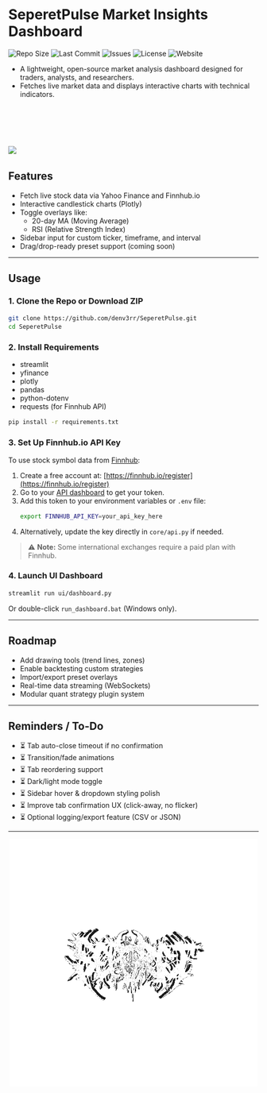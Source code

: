 # SeperetPulse Market Insights Dashboard

![Repo Size](https://img.shields.io/github/repo-size/denv3rr/Market_Insights_Dashboard)
![Last Commit](https://img.shields.io/github/last-commit/denv3rr/Market_Insights_Dashboard)
![Issues](https://img.shields.io/github/issues/denv3rr/Market_Insights_Dashboard)
![License](https://img.shields.io/github/license/denv3rr/Market_Insights_Dashboard)
![Website](https://img.shields.io/website?url=https%3A%2F%2Fseperet.com&label=seperet.com)

- A lightweight, open-source market analysis dashboard designed for traders, analysts, and researchers.
- Fetches live market data and displays interactive charts with technical indicators.

<br></br>
<br></br>

<img src="https://user-images.githubusercontent.com/74038190/212284100-561aa473-3905-4a80-b561-0d28506553ee.gif">

## Features

- Fetch live stock data via Yahoo Finance and Finnhub.io
- Interactive candlestick charts (Plotly)
- Toggle overlays like:
  - 20-day MA (Moving Average)
  - RSI (Relative Strength Index)
- Sidebar input for custom ticker, timeframe, and interval
- Drag/drop-ready preset support (coming soon)

---

## Usage

### 1. Clone the Repo or Download ZIP

```bash
git clone https://github.com/denv3rr/SeperetPulse.git
cd SeperetPulse
```

### 2. Install Requirements

- streamlit  
- yfinance  
- plotly  
- pandas
- python-dotenv  
- requests (for Finnhub API)

```bash
pip install -r requirements.txt
```

### 3. Set Up Finnhub.io API Key

To use stock symbol data from [Finnhub](https://finnhub.io):

1. Create a free account at: [https://finnhub.io/register](https://finnhub.io/register)
2. Go to your [API dashboard](https://finnhub.io/dashboard) to get your token.
3. Add this token to your environment variables or `.env` file:
    ```bash
    export FINNHUB_API_KEY=your_api_key_here
    ```
4. Alternatively, update the key directly in `core/api.py` if needed.

> ⚠️ **Note:** Some international exchanges require a paid plan with Finnhub.

### 4. Launch UI Dashboard

```bash
streamlit run ui/dashboard.py
```

Or double-click `run_dashboard.bat` (Windows only).

---

## Roadmap

- Add drawing tools (trend lines, zones)
- Enable backtesting custom strategies
- Import/export preset overlays
- Real-time data streaming (WebSockets)
- Modular quant strategy plugin system

---

## Reminders / To-Do

- ⏳ Tab auto-close timeout if no confirmation
- ⏳ Transition/fade animations
- ⏳ Tab reordering support
- ⏳ Dark/light mode toggle
- ⏳ Sidebar hover & dropdown styling polish
- ⏳ Improve tab confirmation UX (click-away, no flicker)
- ⏳ Optional logging/export feature (CSV or JSON)

---

<div align="center">
  <a href="https://seperet.com">
    <img src="https://github.com/denv3rr/denv3rr/blob/main/Seperet_Slam_White.gif"/>
  </a>
</div>

